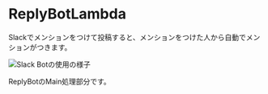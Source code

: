 # ReplyBotLambda
Slackでメンションをつけて投稿すると、メンションをつけた人から自動でメンションがつきます。

![Slack Botの使用の様子](https://drive.google.com/uc?export=view&id=1vaanVHUbFBEPWTWnkT3NHt9QTeZ3Pl8n)

ReplyBotのMain処理部分です。